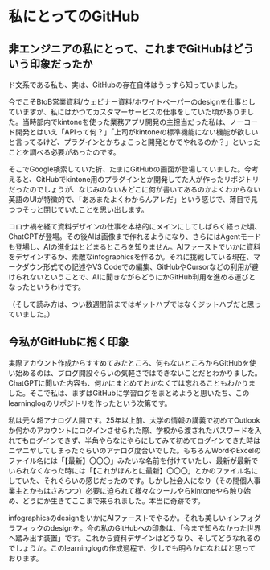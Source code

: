# 私にとってのGitHub

## 非エンジニアの私にとって、これまでGitHubはどういう印象だったか

ド文系である私も、実は、GitHubの存在自体はうっすら知っていました。

今でこそBtoB営業資料/ウェビナー資料/ホワイトペーパーのdesignを仕事としていますが、私にはかつてカスタマーサービスの仕事をしていた頃がありました。当時部内でkintoneを使った業務アプリ開発の主担当だった私は、ノーコード開発とはいえ「APIって何？」「上司がkintoneの標準機能にない機能が欲しいと言ってるけど、プラグインとかちょこっと開発とかでやれるのか？」といったことを調べる必要があったのです。

そこでGoogle検索していた折、たまにGitHubの画面が登場していました。今考えると、GitHubでkintone用のプラグインとか開発してた人が作ったリポジトリだったのでしょうが、なじみのない＆どこに何が書いてあるのかよくわからない英語のUIが特徴的で、「ああまたよくわからんアレだ」という感じで、薄目で見つつそっと閉じていたことを思い出します。

コロナ禍を経て資料デザインの仕事を本格的にメインにしてしばらく経った頃、ChatGPTが登場。その後AIは画像まで作れるようになり、さらにはAgentモードも登場し、AIの進化はとどまるところを知りません。AIファーストでいかに資料をデザインするか、素敵なinfographicsを作るか。それに挑戦している現在、マークダウン形式での記述やVS Codeでの編集、GitHubやCursorなどの利用が避けられないということで、AIに聞きながらどうにかGitHub利用を進める運びとなったというわけです。

（そして読み方は、つい数週間前まではギットハブではなくジットハブだと思っていました。）

## 今私がGitHubに抱く印象

実際アカウント作成からすすめてみたところ、何もないところからGitHubを使い始めるのは、ブログ開設ぐらいの気軽さではできないことだとわかりました。ChatGPTに聞いた内容も、何かにまとめておかなくては忘れることもわかりました。そこで私は、まずはGitHubに学習ログをまとめようと思いたち、このlearninglogのリポジトリを作ったという次第です。

私は元々超アナログ人間です。25年以上前、大学の情報の講義で初めてOutlookか何かのアカウントにログインさせられた際、学校から渡されたパスワードを入れてもログインできず、半角やらなにやらにしてみて初めてログインできた時はニヤニヤしてしまったぐらいのアナログ度合いでした。もちろんWordやExcelのファイル名には「【最新】〇〇〇」みたいな名前を付けていたし、最新が最新でいられなくなった時には「【これがほんとに最新】〇〇〇」とかのファイル名にしていた、それぐらいの感じだったのです。しかし社会人になり（その間個人事業主とかもはさみつつ）必要に迫られて様々なツールやらkintoneやら触り始め、どうにか生きてここまで来られました。本当に奇跡です。

infographicsのdesignをいかにAIファーストでやるか。それも美しいインフォグラフィックのdesignを。今の私のGitHubへの印象は、「今まで知らなかった世界へ踏み出す装置」です。これから資料デザインはどうなり、そしてどうなれるのでしょうか。このlearninglogの作成過程で、少しでも明らかになればと思っております。

